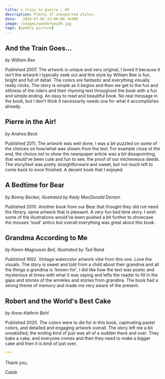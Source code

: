 ```yaml
---
title: a train to pierre | 49
description: Plenty of unexpected styles.
date:   2024-07-02 13:00:00 +0300
image: /images/wanderway49.jpg
tags: [weekly picture]
---
```


## And the Train Goes...
*by William Bee*

Published 2007. The artwork is unique and very original, I loved it because it isn't the artwork I typically seek out and this style by Wiliiam Bee is fun, bright and full of detail. The colors are fantastic and everything visually really clicks. The story is simple as it begins and then we get to the fun and silliness of the riders and their rhyming text throughout the book with a fun and simple ending. An easy to read and beautiful book. No real message in the book, but I don't think it necessarily needs one for what it accomplishes already. 
 
## Pierre in the Air!
*by Andrea Beck*

Published 2011. The artwork was well done, I was a bit puzzled on some of the choices on how/what was shown from the text. For example close ot the end, the choice not to show the newspaper article was a bit dissapointing, that would've been cute and fun to see, the proof of our micheveous deeds. The story/text was pretty straightforward and sweet, but not much left to come back to once finished. A decent book that I enjoyed. 
 
## A Bedtime for Bear
*by Bonny Becker, illustrated by Kady MacDonald Denton*

Published 2010. Another book from our Bear that thought they did not need the library, same artwork that is pleasant. A very fun bed time story. I wish some of the illustrations would've been pushed a bit further to showcase the mouses 'loud' antics but overall everything was great about this book.
 
## Grandma According to Me
*by Karen Magnuson Beil, illustrated by Ted Rand*

Published 1992. Vintage watercolor artwork vibe from this one. Love the visuals. The story is sweet and told from a child about their grandma and all the things a grandma is 'known for', I did like how the text was poetic and mysterious at times with what it was saying and lefts the reader to fill in the gaps and stories of the wrinkles and stories from grandma. The book had a strong theme of memory and made me very aware of the present. 
 
## Robert and the World's Best Cake
*by Anne-Kathrin Behl*

Published 2020. The colors were to die for in this book, captivating pastel colors, and detailed and engaging artwork overall. The story left me a bit unsatisfied, the ending kind of just was all of a sudden there and over. They bake a cake, and everyone comes and then they need to make a bigger cake and then it is kind of just over. 

<h style="color:#E7A526;">***</h>

Thank you,

*Caleb*